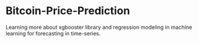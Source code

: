 # Bitcoin-Price-Prediction

Learning more about xgbooster library and regression modeling in machine learning for forecasting in time-series.
